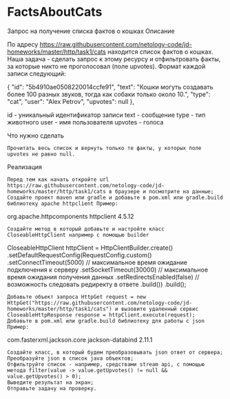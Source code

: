 # FactsAboutCats

Запрос на получение списка фактов о кошках
Описание

По адресу https://raw.githubusercontent.com/netology-code/jd-homeworks/master/http/task1/cats находится список фактов о кошках. Наша задача - сделать запрос к этому ресурсу и отфильтровать факты, за которые никто не проголосовал (поле upvotes). Формат каждой записи следующий:

{
  "id": "5b4910ae0508220014ccfe91",
  "text": "Кошки могуть создавать более 100 разных звуков, тогда как собаки только около 10.",
  "type": "cat",
  "user": "Alex Petrov",
  "upvotes": null
},

id - уникальный идентификатор записи
text - сообщение
type - тип животного
user - имя пользователя
upvotes - голоса

Что нужно сделать

    Прочитать весь список и вернуть только те факты, у которых поле upvotes не равно null.

Реализация

    Перед тем как начать откройте url https://raw.githubusercontent.com/netology-code/jd-homeworks/master/http/task1/cats в браузере и посмотрите на данные;
    Создайте проект maven или gradle и добавьте в pom.xml или gradle.build библиотеку apache httpclient Пример:

<dependency>
   <groupId>org.apache.httpcomponents</groupId>
   <artifactId>httpclient</artifactId>
   <version>4.5.12</version>
</dependency>

    Создайте метод в который добавьте и настройте класс CloseableHttpClient например с помощью builder

CloseableHttpClient httpClient = HttpClientBuilder.create()
    .setDefaultRequestConfig(RequestConfig.custom()
        .setConnectTimeout(5000)    // максимальное время ожидание подключения к серверу
        .setSocketTimeout(30000)    // максимальное время ожидания получения данных
        .setRedirectsEnabled(false) // возможность следовать редиректу в ответе
        .build())
    .build();

    Добавьте объект запроса HttpGet request = new HttpGet("https://raw.githubusercontent.com/netology-code/jd-homeworks/master/http/task1/cats") и вызовите удаленный сервис CloseableHttpResponse response = httpClient.execute(request);
    Добавьте в pom.xml или gradle.build библиотеку для работы с json Пример:

<dependency>
   <groupId>com.fasterxml.jackson.core</groupId>
   <artifactId>jackson-databind</artifactId>
   <version>2.11.1</version>
</dependency>

    Создайте класс, в который будем преобразовывать json ответ от сервера;
    Преобразуйте json в список java объектов;
    Отфильтруйте список - например, средствами stream api, с помощью метода filter(value -> value.getUpvotes() != null && value.getUpvotes() > 0);
    Выведите результат на экран;
    Отправьте задачу на проверку.

